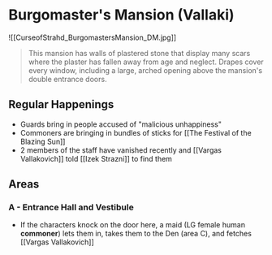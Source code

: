 # Burgomaster's Mansion (Vallaki)
![[CurseofStrahd_BurgomastersMansion_DM.jpg]]
> This mansion has walls of plastered stone that display many scars where the plaster has fallen away from age and neglect. Drapes cover every window, including a large, arched opening above the mansion's double entrance doors.

## Regular Happenings
* Guards bring in people accused of "malicious unhappiness"
* Commoners are bringing in bundles of sticks for [[The Festival of the Blazing Sun]]
* 2 members of the staff have vanished recently and [[Vargas Vallakovich]] told [[Izek Strazni]] to find them

## Areas
### A - Entrance Hall and Vestibule
* If the characters knock on the door here, a maid (LG female human **commoner**) lets them in, takes them to the Den (area C), and fetches [[Vargas Vallakovich]]
